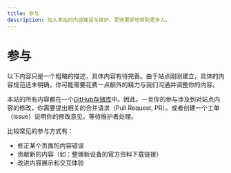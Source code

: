 ```yaml
---
title: 参与
description: 加入本站的内容建设与维护，更快更好地帮助更多人。
---
```


# 参与

以下内容只是一个粗略的描述，具体内容有待完善。由于站点刚刚建立，具体的内容规范还未明确，你可能需要花费一点额外的精力与我们沟通并调整你的内容。

本站的所有内容都在一个[GitHub存储库](https://github.com/OpenDevBoard/OpenDevBoard)中。因此，一旦你的参与涉及到对站点内容的修改，你需要提出相关的合并请求（Pull Request, PR）。或者创建一个工单（Issue）说明你的修改意见，等待维护者处理。

比较常见的参与方式有：

- 修正某个页面的内容错误
- 贡献新的内容（如：整理新设备的官方资料下载链接）
- 改进内容展示和交互体验
